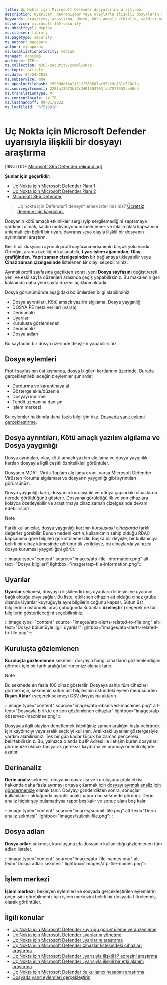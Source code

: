```yaml
---
title: Uç Nokta için Microsoft Defender dosyalarını araştırma
description: Uyarılar, davranışlar veya olaylarla ilişkili dosyaların ayrıntılarını almak için araştırma seçeneklerini kullanın.
keywords: araştırma, araştırma, dosya, kötü amaçlı etkinlik, saldırı motivasyonu, derin analiz, derin analiz raporu
ms.service: microsoft-365-security
ms.mktglfcycl: deploy
ms.sitesec: library
ms.pagetype: security
ms.author: macapara
author: mjcaparas
ms.localizationpriority: medium
manager: dansimp
audience: ITPro
ms.collection: m365-security-compliance
ms.topic: article
ms.date: 04/24/2018
ms.subservice: mde
ms.openlocfilehash: f590d8dfba215117269687ac952f9c181c570c7a
ms.sourcegitcommit: 228fa13973bf7c2d91504703fab757f552ae40dd
ms.translationtype: MT
ms.contentlocale: tr-TR
ms.lasthandoff: 09/01/2022
ms.locfileid: "67519918"
---
```

# <a name="investigate-a-file-associated-with-a-microsoft-defender-for-endpoint-alert"></a>Uç Nokta için Microsoft Defender uyarısıyla ilişkili bir dosyayı araştırma

[!INCLUDE [Microsoft 365 Defender rebranding](../../includes/microsoft-defender.md)]

**Şunlar için geçerlidir:**
- [Uç Nokta için Microsoft Defender Planı 1](https://go.microsoft.com/fwlink/p/?linkid=2154037)
- [Uç Nokta için Microsoft Defender Planı 2](https://go.microsoft.com/fwlink/p/?linkid=2154037)
- [Microsoft 365 Defender](https://go.microsoft.com/fwlink/?linkid=2118804)


> Uç nokta için Defender'i deneyimlemek ister misiniz? [Ücretsiz deneme için kaydolun.](https://signup.microsoft.com/create-account/signup?products=7f379fee-c4f9-4278-b0a1-e4c8c2fcdf7e&ru=https://aka.ms/MDEp2OpenTrial?ocid=docs-wdatp-investigatefiles-abovefoldlink)

Dosyanın kötü amaçlı etkinlikler sergileyip sergilemediğini saptamaya yardımcı olmak, saldırı motivasyonunu belirlemek ve ihlalin olası kapsamını anlamak için belirli bir uyarı, davranış veya olayla ilişkili bir dosyanın ayrıntılarını araştırın.

Belirli bir dosyanın ayrıntılı profil sayfasına erişmenin birçok yolu vardır. Örneğin, arama özelliğini kullanabilir, **Uyarı işlem ağacından**, **Olay grafiğinden**, **Yapıt zaman çizelgesinden** bir bağlantıya tıklayabilir veya **Cihaz zaman çizelgesinde** listelenen bir olayı seçebilirsiniz.

Ayrıntılı profil sayfasına geçtikten sonra, yeni **Dosya sayfasını** değiştirerek yeni ve eski sayfa düzenleri arasında geçiş yapabilirsiniz. Bu makalenin geri kalanında daha yeni sayfa düzeni açıklanmaktadır.

Dosya görünümünde aşağıdaki bölümlerden bilgi alabilirsiniz:

- Dosya ayrıntıları, Kötü amaçlı yazılım algılama, Dosya yaygınlığı
- DOSYA PE meta verileri (varsa)
- Derinanaliz
- Uyarılar
- Kuruluşta gözlemlenen
- Derinanaliz
- Dosya adları

Bu sayfadan bir dosya üzerinde de işlem yapabilirsiniz.

## <a name="file-actions"></a>Dosya eylemleri

Profil sayfasının üst kısmında, dosya bilgileri kartlarının üzerinde. Burada gerçekleştirebileceğiniz eylemler şunlardır:

- Durdurma ve karantinaya al
- Gösterge ekle/düzenle
- Dosyayı indirme
- Tehdit uzmanına danışın
- İşlem merkezi

Bu eylemler hakkında daha fazla bilgi için bkz. [Dosyada yanıt eylemi gerçekleştirme](respond-file-alerts.md).

## <a name="file-details-malware-detection-and-file-prevalence"></a>Dosya ayrıntıları, Kötü amaçlı yazılım algılama ve Dosya yaygınlığı

Dosya ayrıntıları, olay, kötü amaçlı yazılım algılama ve dosya yaygınlık kartları dosyayla ilgili çeşitli öznitelikleri görüntüler.

Dosyanın MD5'i, Virüs Toplam algılama oranı, varsa Microsoft Defender Virüsten Koruma algılaması ve dosyanın yaygınlığı gibi ayrıntıları görürsünüz.

Dosya yaygınlığı kartı, dosyanın kuruluştaki ve dünya çapındaki cihazlarda nerede görüldüğünü gösterir. Dosyanın görüldüğü ilk ve son cihazlara kolayca özetleyebilir ve araştırmaya cihaz zaman çizelgesinde devam edebilirsiniz. 

> [!NOTE]
> Farklı kullanıcılar, dosya yaygınlığı kartının *kuruluştaki cihazlarda* farklı değerler görebilir. Bunun nedeni kartın, kullanıcının sahip olduğu RBAC kapsamına göre bilgileri görüntülemesidir. Başka bir deyişle, bir kullanıcıya belirli bir cihaz kümesinde görünürlük verildiyse, bu cihazlarda yalnızca dosya kurumsal yaygınlığını görür.

:::image type="content" source="images/atp-file-information.png" alt-text="Dosya bilgileri" lightbox="images/atp-file-information.png":::

## <a name="alerts"></a>Uyarılar

**Uyarılar** sekmesi, dosyayla ilişkilendirilmiş uyarıların listesini ve uyarının bağlı olduğu olayı sağlar. Bu liste, etkilenen cihazın ait olduğu cihaz grubu dışında Uyarılar kuyruğuyla aynı bilgilerin çoğunu kapsar. Sütun üst bilgilerinin üstündeki araç çubuğunda Sütunları **özelleştir'i** seçerek ne tür bilgilerin gösterileceğini seçebilirsiniz.

:::image type="content" source="images/atp-alerts-related-to-file.png" alt-text="Dosya bölümüyle ilgili uyarılar" lightbox="images/atp-alerts-related-to-file.png":::

## <a name="observed-in-organization"></a>Kuruluşta gözlemlenen

**Kuruluşta gözlemlenen** sekmesi, dosyayla hangi cihazların gözlemlendiğini görmek için bir tarih aralığı belirtmenize olanak tanır.

> [!NOTE]
> Bu sekmede en fazla 100 cihaz gösterilir. Dosyaya sahip _tüm_ cihazları görmek için, sekmenin sütun üst bilgilerinin üstündeki eylem menüsünden **Dışarı Aktar'ı** seçerek sekmeyi CSV dosyasına aktarın.

:::image type="content" source="images/atp-observed-machines.png" alt-text="Dosyayla birlikte en son gözlemlenen cihazlar" lightbox="images/atp-observed-machines.png":::

Dosyayla ilgili olayları denetlemek istediğiniz zaman aralığını hızla belirtmek için kaydırıcıyı veya aralık seçiciyi kullanın. Aralıktaki uyarılar göstergesiyle yardım alabilirsiniz. Tek bir gün kadar küçük bir zaman penceresi belirtebilirsiniz. Bu, yalnızca o anda bu IP Adresi ile iletişim kuran dosyaları görmenize olanak tanıyarak gereksiz kaydırma ve aramayı önemli ölçüde azaltır.

## <a name="deep-analysis"></a>Derinanaliz

**Derin analiz** sekmesi, dosyanın davranışı ve kuruluşunuzdaki etkisi hakkında daha fazla ayrıntıyı ortaya çıkarmak [için dosyayı ayrıntılı analiz için göndermenize](respond-file-alerts.md#deep-analysis) olanak tanır. Dosyayı gönderdikten sonra, sonuçlar kullanılabilir olduğunda ayrıntılı analiz raporu bu sekmede görünür. Derin analiz hiçbir şey bulamadıysa rapor boş kalır ve sonuç alanı boş kalır.

:::image type="content" source="images/submit-file.png" alt-text="Derin analiz sekmesi" lightbox="images/submit-file.png":::

## <a name="file-names"></a>Dosya adları

**Dosya adları** sekmesi, kuruluşunuzda dosyanın kullanıldığı gözlemlenen tüm adları listeler.

:::image type="content" source="images/atp-file-names.png" alt-text="Dosya adları sekmesi" lightbox="images/atp-file-names.png":::

## <a name="action-center"></a>İşlem merkezi

**İşlem merkezi**, bekleyen eylemleri ve dosyada gerçekleştirilen eylemlerin geçmişini görebilmeniz için işlem merkezini belirli bir dosyada filtrelenmiş olarak görüntüler.

## <a name="related-topics"></a>İlgili konular

- [Uç Nokta için Microsoft Defender kuyruğu görüntüleme ve düzenleme](alerts-queue.md)
- [Uç Nokta için Microsoft Defender uyarılarını yönetme](manage-alerts.md)
- [Uç Nokta için Microsoft Defender uyarılarını araştırma](investigate-alerts.md)
- [Uç Nokta için Microsoft Defender Cihazlar listesindeki cihazları araştırma](investigate-machines.md)
- [Uç Nokta için Microsoft Defender uyarısıyla ilişkili IP adresini araştırma](investigate-ip.md)
- [Uç Nokta için Microsoft Defender uyarısıyla ilişkili bir etki alanını araştırma](investigate-domain.md)
- [Uç Nokta için Microsoft Defender'de kullanıcı hesabını araştırma](investigate-user.md)
- [Dosyada yanıt eylemleri gerçekleştirin](respond-file-alerts.md)
